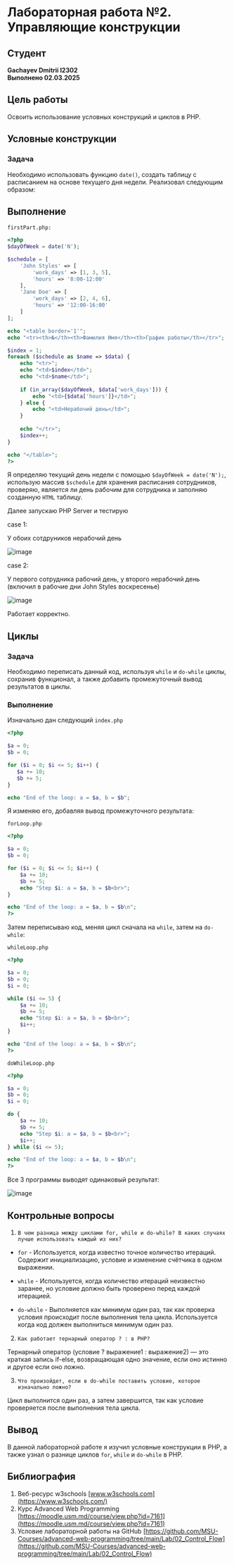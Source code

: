 # Лабораторная работа №2. Управляющие конструкции

## Студент
**Gachayev Dmitrii I2302**  
**Выполнено 02.03.2025**  

## Цель работы
Освоить использование условных конструкций и циклов в PHP.
## Условные конструкции
### Задача
Необходимо использовать функцию `date()`, создать таблицу с расписанием на основе текущего дня недели. Реализовал следующим образом:

## Выполнение
`firstPart.php:`
```php
<?php
$dayOfWeek = date('N');

$schedule = [
    'John Styles' => [
        'work_days' => [1, 3, 5],
        'hours' => '8:00-12:00'
    ],
    'Jane Doe' => [
        'work_days' => [2, 4, 6],
        'hours' => '12:00-16:00'
    ]
];

echo "<table border='1'";
echo "<tr><th>№</th><th>Фамилия Имя</th><th>График работы</th></tr>";

$index = 1;
foreach ($schedule as $name => $data) {
    echo "<tr>";
    echo "<td>$index</td>";
    echo "<td>$name</td>";
    
    if (in_array($dayOfWeek, $data['work_days'])) {
        echo "<td>{$data['hours']}</td>";
    } else {
        echo "<td>Нерабочий день</td>";
    }
    
    echo "</tr>";
    $index++;
}

echo "</table>";
?>
```
Я определяю текущий день недели с помощью `$dayOfWeek = date('N');`, использую массив `$schedule` для хранения расписания сотрудников, проверяю, является ли день рабочим для сотрудника и заполняю созданную `HTML` таблицу.

Далее запускаю PHP Server и тестирую

case 1:

У обоих сотдруников нерабочий день

![image](screenshots/Screenshot_1.png)


case 2:

У первого сотрудника рабочий день, у второго нерабочий день (включил в рабочие дни John Styles воскресенье)

![image](screenshots/Screenshot_2.png)

Работает корректно.

## Циклы
### Задача
Необходимо переписать данный код, используя `while` и `do-while` циклы, сохранив функционал, а также добавить промежуточный вывод результатов в циклы.
### Выполнение

Изначально дан следующий `index.php`

```php
<?php

$a = 0;
$b = 0;

for ($i = 0; $i <= 5; $i++) {
   $a += 10;
   $b += 5;
}

echo "End of the loop: a = $a, b = $b";
```

Я изменяю его, добавляя вывод промежуточного результата:

`forLoop.php`

```php
<?php

$a = 0;
$b = 0;

for ($i = 0; $i <= 5; $i++) {
    $a += 10;
    $b += 5;
    echo "Step $i: a = $a, b = $b<br>";
}

echo "End of the loop: a = $a, b = $b\n";
?>
```
Затем переписываю код, меняя цикл сначала на `while`, затем на `do-while`:

`whileLoop.php`

```php
<?php

$a = 0;
$b = 0;
$i = 0;

while ($i <= 5) {
    $a += 10;
    $b += 5;
    echo "Step $i: a = $a, b = $b<br>";
    $i++;
}

echo "End of the loop: a = $a, b = $b\n";
?>
```

`doWhileLoop.php`

```php
<?php

$a = 0;
$b = 0;
$i = 0;

do {
    $a += 10;
    $b += 5;
    echo "Step $i: a = $a, b = $b<br>";
    $i++;
} while ($i <= 5);

echo "End of the loop: a = $a, b = $b\n";
?>
```
Все 3 программы выводят одинаковый результат:

![image](screenshots/Screenshot_3.png)

## Контрольные вопросы
1. `В чем разница между циклами for, while и do-while? В каких случаях лучше использовать каждый из них?`

- `for` - Используется, когда известно точное количество итераций. Содержит инициализацию, условие и изменение счётчика в одном выражении.

- `while` - Используется, когда количество итераций неизвестно заранее, но условие должно быть проверено перед каждой итерацией.

- `do-while` - Выполняется как минимум один раз, так как проверка условия происходит после выполнения тела цикла. Используется когда код должен выполниться минимум один раз.

2. `Как работает тернарный оператор ? : в PHP?`

Тернарный оператор (условие ? выражение1 : выражение2) — это краткая запись if-else, возвращающая одно значение, если оно истинно и другое если оно ложно.

3. `Что произойдет, если в do-while поставить условие, которое изначально ложно?`

Цикл выполнится один раз, а затем завершится, так как условие проверяется после выполнения тела цикла.

## Вывод
В данной лабораторной работе я изучил условные конструкции в PHP, а также узнал о разнице циклов `for`, `while` и `do-while` в PHP.

## Библиография
1. Веб-ресурс w3schools [www.w3schools.com](https://www.w3schools.com/)
2. Курс Advanced Web Programming [https://moodle.usm.md/course/view.php?id=7161](https://moodle.usm.md/course/view.php?id=7161)
3. Условие лабораторной работы на GitHub [https://github.com/MSU-Courses/advanced-web-programming/tree/main/Lab/02_Control_Flow](https://github.com/MSU-Courses/advanced-web-programming/tree/main/Lab/02_Control_Flow)